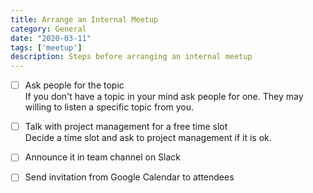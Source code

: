 ```yaml
---
title: Arrange an Internal Meetup
category: General
date: "2020-03-11"
tags: ['meetup']
description: Steps before arranging an internal meetup
---
```


- [ ] Ask people for the topic  
If you don't have a topic in your mind ask people for one. They may willing to listen a specific topic from you.

- [ ] Talk with project management for a free time slot  
Decide a time slot and ask to project management if it is ok.

- [ ] Announce it in team channel on Slack    

- [ ] Send invitation from Google Calendar to attendees
